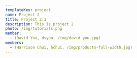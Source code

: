 ```yaml
---
templateKey: project
name: Project 2
title: Project 2.1
description: This is project 2
photo: /img/tutorials.png
member:
  - (David You, dsyou, /img/david_you.jpg)
members:
  - (Harrison Chui, hchui, /img/products-full-width.jpg)
---
```

